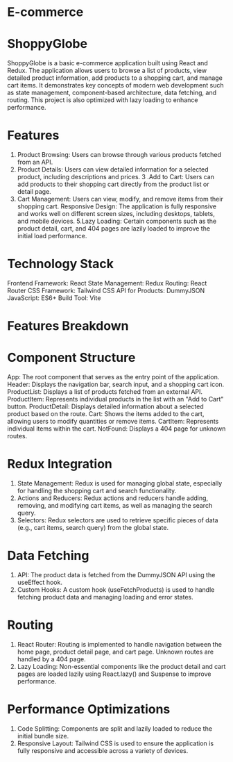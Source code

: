 # E-commerce
# ShoppyGlobe
ShoppyGlobe is a basic e-commerce application built using React and Redux. The application allows users to browse a list of products, view detailed product information, add products to a shopping cart, and manage cart items. It demonstrates key concepts of modern web development such as state management, component-based architecture, data fetching, and routing. This project is also optimized with lazy loading to enhance performance.

# Features
1. Product Browsing: Users can browse through various products fetched from an API.
2. Product Details: Users can view detailed information for a selected product, including descriptions and prices.
3 .Add to Cart: Users can add products to their shopping cart directly from the product list or detail page.
4. Cart Management: Users can view, modify, and remove items from their shopping cart.
Responsive Design: The application is fully responsive and works well on different screen sizes, including desktops, tablets, and mobile devices.
5.Lazy Loading: Certain components such as the product detail, cart, and 404 pages are lazily loaded to improve the initial load performance.

# Technology Stack
Frontend Framework: React
State Management: Redux
Routing: React Router
CSS Framework: Tailwind CSS
API for Products: DummyJSON
JavaScript: ES6+
Build Tool: Vite

# Features Breakdown

# Component Structure
App: The root component that serves as the entry point of the application.
Header: Displays the navigation bar, search input, and a shopping cart icon.
ProductList: Displays a list of products fetched from an external API.
ProductItem: Represents individual products in the list with an "Add to Cart" button.
ProductDetail: Displays detailed information about a selected product based on the route.
Cart: Shows the items added to the cart, allowing users to modify quantities or remove items.
CartItem: Represents individual items within the cart.
NotFound: Displays a 404 page for unknown routes.

# Redux Integration
1. State Management: Redux is used for managing global state, especially for handling the shopping cart and search functionality.
2. Actions and Reducers: Redux actions and reducers handle adding, removing, and modifying cart items, as well as managing the search query.
3. Selectors: Redux selectors are used to retrieve specific pieces of data (e.g., cart items, search query) from the global state.

# Data Fetching
1. API: The product data is fetched from the DummyJSON API using the useEffect hook.
2. Custom Hooks: A custom hook (useFetchProducts) is used to handle fetching product data and managing loading and error states.

# Routing
1. React Router: Routing is implemented to handle navigation between the home page, product detail page, and cart page. Unknown routes are handled by a 404 page.
2. Lazy Loading: Non-essential components like the product detail and cart pages are loaded lazily using React.lazy() and Suspense to improve performance.

# Performance Optimizations
1. Code Splitting: Components are split and lazily loaded to reduce the initial bundle size.
2. Responsive Layout: Tailwind CSS is used to ensure the application is fully responsive and accessible across a variety of devices.
